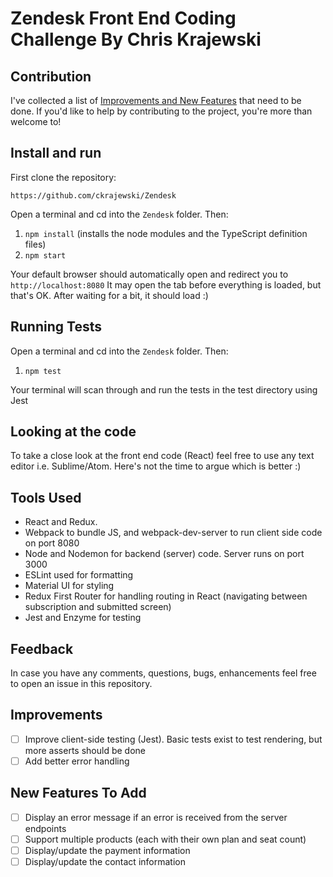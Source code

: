 # Zendesk Front End Coding Challenge By Chris Krajewski

## Contribution

I've collected a list of [Improvements and New Features](#improvements) that need to be done.
If you'd like to help by contributing to the project, you're more than welcome to! 

## Install and run

First clone the repository:

```
https://github.com/ckrajewski/Zendesk
```

Open a terminal and cd into the `Zendesk` folder. Then:

1. `npm install` (installs the node modules and the TypeScript definition files)
2. `npm start` 

Your default browser should automatically open and redirect you to `http://localhost:8080`
It may open the tab before everything is loaded, but that's OK. After waiting for a bit, it should load :)

## Running Tests

Open a terminal and cd into the `Zendesk` folder. Then:

1. `npm test` 

Your terminal will scan through and run the tests in the test directory using Jest

## Looking at the code

To take a close look at the front end code (React) feel free to use any text editor i.e. Sublime/Atom. Here's not the time to argue which is better :) 


## Tools Used

- React and Redux.
- Webpack to bundle JS, and webpack-dev-server to run client side code on port 8080
- Node and Nodemon for backend (server) code. Server runs on port 3000
- ESLint used for formatting
- Material UI for styling
- Redux First Router for handling routing in React (navigating between subscription and submitted screen)
- Jest and Enzyme for testing

## Feedback
In case you have any comments, questions, bugs, enhancements feel free to open an issue in this repository.

## Improvements
- [ ] Improve client-side testing (Jest). Basic tests exist to test rendering, but more asserts should be done
- [ ] Add better error handling

## New Features To Add
- [ ] Display an error message if an error is received from the server endpoints
- [ ] Support multiple products (each with their own plan and seat count)
- [ ] Display/update the payment information
- [ ] Display/update the contact information